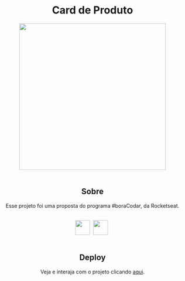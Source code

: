 <h1 align="center">Card de Produto</h1>
<div align="center">
<img height="400cm" src="https://user-images.githubusercontent.com/119365652/211894544-3bb43e76-aa4c-461c-b6c2-ecc14f007831.png">
</div>
<br>

<h2 align="center">Sobre</h2>
<p align="center">Esse projeto foi uma proposta do programa #boraCodar, da Rocketseat.</p>
<br>

<div align="center">
<img height="40cm" src="https://cdn.jsdelivr.net/gh/devicons/devicon/icons/html5/html5-original.svg"/> <img height="40cm" hspace="5" src="https://cdn.jsdelivr.net/gh/devicons/devicon/icons/css3/css3-original.svg"/>
</div>
<br>

<h2 align="center">Deploy</h2>
<p align="center">Veja e interaja com o projeto clicando <a href="https://hijuliacs.github.io/productcard/">aqui</a>.</p>
